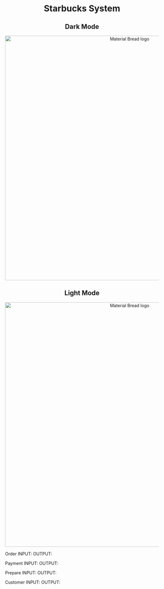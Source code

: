 <h1 align="center">Starbucks System</h1>

<h2 align="center">Dark Mode</h2>
<p align="center">
    <img width="800" src="https://user-images.githubusercontent.com/112414800/232595156-eb2e951a-3b94-48e7-a70d-da359de693a5.png" alt="Material Bread logo">
</p>
<h2 align="center">Light Mode</h2>
<p align="center">
    <img width="800" src="https://user-images.githubusercontent.com/112414800/232595099-61d788a4-ef69-4f77-83c6-b43512fd469d.png" alt="Material Bread logo">
</p>

Order
INPUT:
OUTPUT:

Payment
INPUT:
OUTPUT:

Prepare
INPUT:
OUTPUT:

Customer
INPUT:
OUTPUT: